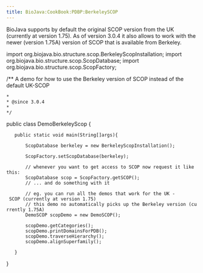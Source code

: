 ```yaml
---
title: BioJava:CookBook:PDBP:BerkeleySCOP
---
```


BioJava supports by default the original SCOP version from the UK
(currently at version 1.75). As of version 3.0.4 it also allows to work
with the newer (version 1.75A) version of SCOP that is available from
Berkeley.

<java>

import org.biojava.bio.structure.scop.BerkeleyScopInstallation; import
org.biojava.bio.structure.scop.ScopDatabase; import
org.biojava.bio.structure.scop.ScopFactory;

/\*\* A demo for how to use the Berkeley version of SCOP instead of the
default UK-SCOP

`* `  
`* @since 3.0.4`  
`*`  
`*/`

public class DemoBerkeleyScop {

`   public static void main(String[]args){`

`       ScopDatabase berkeley = new BerkeleyScopInstallation();`

`       ScopFactory.setScopDatabase(berkeley);`

`       // whenever you want to get access to SCOP now request it like this:`  
`       ScopDatabase scop = ScopFactory.getSCOP();`  
`       // ... and do something with it`

`       // eg. you can run all the demos that work for the UK - SCOP (currently at version 1.75) `  
`       // this demo no automatically picks up the Berkeley version (currently 1.75A)`  
`       DemoSCOP scopDemo = new DemoSCOP();`  
`       `  
`       scopDemo.getCategories();`  
`       scopDemo.printDomainsForPDB();`  
`       scopDemo.traverseHierarchy();`  
`       scopDemo.alignSuperfamily();`

`   }`

}
